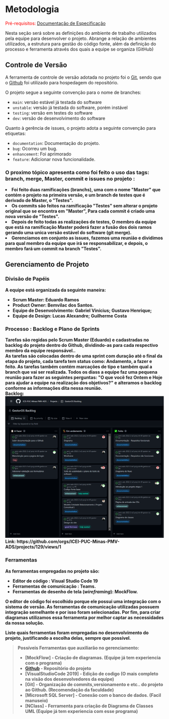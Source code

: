 
# Metodologia

<span style="color:red">Pré-requisitos: <a href="2-Especificação do Projeto.md"> Documentação de Especificação</a></span>

Nesta seção será sobre as definições do ambiente de trabalho utilizados pela  equipe para desenvolver o projeto. Abrange a relação de ambientes utilizados, a estrutura para gestão do código fonte, além da definição do processo e ferramenta através dos quais a equipe se organiza (GitHub)

## Controle de Versão

A ferramenta de controle de versão adotada no projeto foi o
[Git](https://git-scm.com/), sendo que o [Github](https://github.com)
foi utilizado para hospedagem do repositório.

O projeto segue a seguinte convenção para o nome de branches:

- `main`: versão estável já testada do software
- `unstable`: versão já testada do software, porém instável
- `testing`: versão em testes do software 
- `dev`: versão de desenvolvimento do software 

Quanto à gerência de issues, o projeto adota a seguinte convenção para
etiquetas:

- `documentation`: Documentação do projeto.
- `bug`: Ocorreu um bug.
- `enhancement`: Foi aprimorado
- `feature`: Adicionar nova funcionalidade.

<strong><h3> O proximo tópico apresenta como foi feito o uso das tags: branch, merge, Master, commit e issues no projeto :</h3><strong>

<li>Foi feito duas ramificações (branchs), uma com o nome "Master" que contém o projeto na primeira versão, e um branch de testes que é derivado de Master, o "Testes".
<li>Os commits são feitos na ramificação "Testes" sem alterar o projeto original que se encontra em "Master", Para cada commit é criado uma nova versão de "Testes".
<li>Depois de feito todas as realizações de testes, O membro da equipe que está na ramificação Master poderá fazer a fusão dos dois ramos gerando uma unica versão estável do software (git merge).
<li> Gerenciamos em conjunto as issues, fazemos uma reunião e dividimos  para qual membro da equipe que irá se responsabilizar, e depois, o membro fará um commit na branch
 "Testes".
  
## Gerenciamento de Projeto
### Divisão de Papéis
A equipe está organizada da seguinte maneira:
-	<strong>Scrum Master:</strong> Eduardo Ramos
-	<strong>Product Owner:</strong> Bemvilac dos Santos.
-	<strong>Equipe de Desenvolvimento:</strong> Gabriel Vinícius; Gustavo Henrique;
- <strong>Equipe de Design:</strong> Lucas Alexandre; Guilherme Costa
### Processo : Backlog e Plano de Sprints
 
 <p>Tarefas são regidas pelo Scrum Master (Eduardo) e cadastradas no backlog do projeto dentro do Github, dividindo-as para cada respectivo membro da equipe responsável..<br>
 As tarefas são colocadas dentro de uma <strong>sprint<strong> com duração até o final da etapa do projeto, cada tarefa tem status como: Andamento, a fazer e feito.  As tarefas também
 contém marcações de tipo e também qual a branch que vai ser realizada. Todos os diass a equipe faz uma pequena reunião para fazer as seguintes perguntas: "O que você fez Ontem e Hoje para ajudar a equipe na realização dos objetivos?" e alteramos o backlog conforme as informações dita nessa reunião.
  <br>
  <strong>Backlog:</strong>
  <img src ="img/Backlog.png">
Link: https://github.com/orgs/ICEI-PUC-Minas-PMV-ADS/projects/129/views/1
 

### Ferramentas

As ferramentas empregadas no projeto são:

- Editor de código : Visual Studio Code 19
- Ferramentas de comunicação : Teams.
- Ferramentas de desenho de tela (_wireframing_): MockFlow.

O editor de código foi escolhido porque ele possui uma integração com o
sistema de versão. As ferramentas de comunicação utilizadas possuem
integração semelhante e por isso foram selecionadas. Por fim, para criar
diagramas utilizamos essa ferramenta por melhor captar as
necessidades da nossa solução.

Liste quais ferramentas foram empregadas no desenvolvimento do projeto, justificando a escolha delas, sempre que possível.
 
> **Possíveis Ferramentas que auxiliarão no gerenciamento**: 
> - [MockFlow] - Criação de diagramas. (Equipe já tem experiencia com o programa)
> - [Github](https://github.com/) - Repositório do projeto
> - [VisualStudioCode 2019] - Edição de codigo (O mais completo na visão dos desenvolvedores da equipe)
> - [Git] - Organização de commits,versionamento e etc.. do projeto ao Github. (Recomendação da faculdade)
> - [Microsoft SQL Server] - Conexão com o banco de dados. (Facil manuseio)
> - [NClass] - Ferramenta para criação de Diagrama de Classes UML (Equipe já tem experiencia com esse programa)
